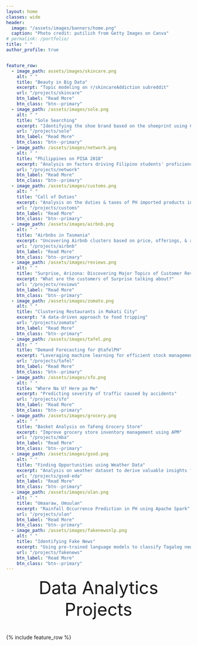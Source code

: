 ```yaml
---
layout: home
classes: wide
header:
  image: "/assets/images/banners/home.png"
  caption: "Photo credit: putilich from Getty Images on Canva"
# permalink: /portfolio/
title: " "
author_profile: true


feature_row:
  - image_path: assets/images/skincare.png
    alt: " "
    title: "Beauty in Big Data"
    excerpt: "Topic modeling on r/skincareAddiction subreddit"
    url: "/projects/skincare"
    btn_label: "Read More"
    btn_class: "btn--primary"	
  - image_path: /assets/images/sole.png
    alt: " "
    title: "Sole Searching"
    excerpt: "Identifying the shoe brand based on the shoeprint using CNN"
    url: "/projects/sole"
    btn_label: "Read More"
    btn_class: "btn--primary"	
  - image_path: /assets/images/network.png
    alt: " "
    title: "Philippines on PISA 2018"
    excerpt: "Analysis on factors driving Filipino students' proficiency in PISA 2018"
    url: "/projects/network"
    btn_label: "Read More"
    btn_class: "btn--primary"
  - image_path: /assets/images/customs.png
    alt: " "
    title: "Call of Duties"
    excerpt: "Analysis on the duties & taxes of PH imported products in 2019"
    url: "/projects/customs"
    btn_label: "Read More"
    btn_class: "btn--primary"
  - image_path: /assets/images/airbnb.png
    alt: " "
    title: "Airbnbs in Tasmania"
    excerpt: "Uncovering Airbnb clusters based on price, offerings, & amenities"
    url: "/projects/airbnb"
    btn_label: "Read More"
    btn_class: "btn--primary"
  - image_path: /assets/images/reviews.png
    alt: " "
    title: "Surprise, Arizona: Discovering Major Topics of Customer Reviews"
    excerpt: "What are the customers of Surprise talking about?"
    url: "/projects/reviews"
    btn_label: "Read More"
    btn_class: "btn--primary"
  - image_path: /assets/images/zomato.png
    alt: " "
    title: "Clustering Restaurants in Makati City"
    excerpt: "A data-driven approach to food tripping"
    url: "/projects/zomato"
    btn_label: "Read More"
    btn_class: "btn--primary"
  - image_path: /assets/images/tafel.png
    alt: " "
    title: "Demand Forecasting for @tafelPH"
    excerpt: "Leveraging machine learning for efficient stock management"
    url: "/projects/tafel"
    btn_label: "Read More"
    btn_class: "btn--primary"
  - image_path: /assets/images/sfo.png
    alt: " "
    title: "Where Na U? Here pa Me"
    excerpt: "Predicting severity of traffic caused by accidents"
    url: "/projects/sfo"
    btn_label: "Read More"
    btn_class: "btn--primary"
  - image_path: /assets/images/grocery.png
    alt: " "
    title: "Basket Analysis on TaFeng Grocery Store"
    excerpt: "Improve grocery store inventory management using APM"
    url: "/projects/mba"
    btn_label: "Read More"
    btn_class: "btn--primary"
  - image_path: /assets/images/gsod.png
    alt: " "
    title: "Finding Opportunities using Weather Data"
    excerpt: "Analysis on weather dataset to derive valuable insights for various industries"
    url: "/projects/gsod-eda"
    btn_label: "Read More"
    btn_class: "btn--primary"
  - image_path: /assets/images/ulan.png
    alt: " "
    title: "Umaaraw, Umuulan"
    excerpt: "Rainfall Occurrence Prediction in PH using Apache Spark"
    url: "/projects/ulan"
    btn_label: "Read More"
    btn_class: "btn--primary"
  - image_path: /assets/images/fakenewsnlp.png
    alt: " "
    title: "Identifying Fake News"
    excerpt: "Using pre-trained language models to classify Tagalog news articles"
    url: "/projects/fakenews"
    btn_label: "Read More"
    btn_class: "btn--primary"
---
```



<div style="margin-bottom:1cm" align="center"><font size="55">Data Analytics Projects</font></div>

{% include feature_row %}

